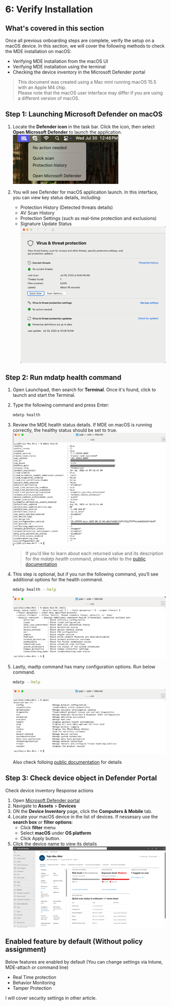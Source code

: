 # 6: Verify Installation

## What's covered in this section
Once all previous onboarding steps are complete, verify the setup on a macOS device. In this section, we will cover the following methods to check the MDE installation on macOS:
- Verifying MDE installation from the macOS UI
- Verifying MDE installation using the terminal
- Checking the device inventory in the Microsoft Defender portal

> This document was created using a Mac mini running macOS 15.5 with an Apple M4 chip.  
> Please note that the macOS user interface may differ if you are using a different version of macOS.

## Step 1: Launching Microsoft Defender on macOS

1.  Locate the **Defender icon** in the task bar.  Click the icon, then select **Open Microsoft Defender** to launch the application.  
   ![image alt](https://github.com/yujiaoMSFT/Microsoft-Defender-For-Endpoint/blob/31330673aa411c6f4395a21dca8d108142661c37/Images/macOS/MDEMacOS-UI1.png)

2. You will see Defender for macOS application launch. In this interface, you can view key status details, including:  
   -   Protection History (Detected threats details)
   -   AV Scan History
   -   Protection Settings (such as real-time protection and exclusions)
   -   Signature Update Status  
   ![image alt](https://github.com/yujiaoMSFT/Microsoft-Defender-For-Endpoint/blob/31330673aa411c6f4395a21dca8d108142661c37/Images/macOS/MDEMacOS-UI2.png)

## Step 2: Run mdatp health command

1.  Open Launchpad, then search for **Terminal**. Once it's found, click to launch and start the Terminal.
2.  Type the following command and press Enter:
    ```sh
    mdatp health
    ```
3.  Review the MDE health status details. If MDE on macOS is running correctly, the healthy status should be set to true.
    ![image alt](https://github.com/yujiaoMSFT/Microsoft-Defender-For-Endpoint/blob/4fbe5e76c8e8128aa2a6390d6db4c0fb20af52bf/Images/macOS/MDEmacOS-CLI1.png)
       > If you’d like to learn about each returned value and its description for the *mdatp health* command, please refer to the [public documentation](https://learn.microsoft.com/en-us/defender-endpoint/mac-health-status) 
4.  This step is optional, but if you run the following command, you’ll see additional options for the health command.   
    ```sh
    mdatp health --help
    ```
     ![image alt](https://github.com/yujiaoMSFT/Microsoft-Defender-For-Endpoint/blob/2b1b79e008d6081ed760683a624f7cbf7f2fd1fc/Images/macOS/MDEmacOS-CLI3.png)

5.  Lastly, madtp command has many configuration options. Run below command.
    ```sh
    mdatp --help
    ```
    ![image alt](https://github.com/yujiaoMSFT/Microsoft-Defender-For-Endpoint/blob/4fbe5e76c8e8128aa2a6390d6db4c0fb20af52bf/Images/macOS/MDEmacOS-CLI2.png)  

    Also check folloing [public documentation](https://learn.microsoft.com/en-us/defender-endpoint/mac-resources#configuring-from-the-command-line) for details    
    

## Step 3: Check device object in Defender Portal

Check device inventory
Response actions

1. Open [Microsoft Defender portal](https://security.microsoft.com)
2. Navigate to **Assets** > **Devices**
3. ON the **Device Inventory** page, click the **Computers & Mobile** tab.
4. Locate your macOS device in the list of devices. If nessesary use the **search box** or **filter options**:
   -   Click **filter** menu
   -   Select **macOS** under **OS platform**
   -   Click Apply button.
6. Click the device name to view its details
   ![image alt](https://github.com/yujiaoMSFT/Microsoft-Defender-For-Endpoint/blob/08328932b1a481db1ca843d4b3d4b2180b80c174/Images/macOS/MDEmacOS-DeviceInventory1.png)

## Enabled feature by default (Without policy assignment)

Below features are enabled by default (You can change settings via Intune, MDE-attach or command line)
- Real Time protection
- Behavior Monitoring
- Tamper Protection

I will cover security settings in other article.




